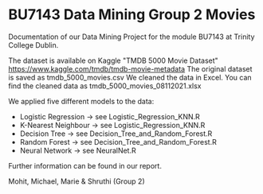 # BU7143 Data Mining Group 2 Movies
Documentation of our Data Mining Project for the module BU7143 at Trinity College Dublin. 

The dataset is available on Kaggle "TMDB 5000 Movie Dataset"
https://www.kaggle.com/tmdb/tmdb-movie-metadata
The original dataset is saved as tmdb_5000_movies.csv
We cleaned the data in Excel. You can find the cleaned data as tmdb_5000_movies_08112021.xlsx

We applied five different models to the data:
 - Logistic Regression -> see Logistic_Regression_KNN.R
 - K-Nearest Neighbour -> see Logistic_Regression_KNN.R
 - Decision Tree       -> see Decision_Tree_and_Random_Forest.R
 - Random Forest       -> see Decision_Tree_and_Random_Forest.R
 - Neural Network      -> see NeuralNet.R

Further information can be found in our report.

Mohit, Michael, Marie & Shruthi (Group 2)
